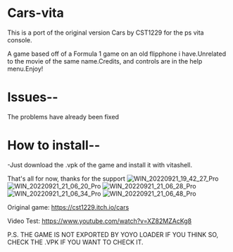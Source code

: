 # Cars-vita
This is a port of the original version Cars by CST1229 for the ps vita console.

A game based off of a Formula 1 game on an old flipphone i have.Unrelated to the movie of the same name.Credits, and controls are in the help menu.Enjoy!

# Issues--

The problems have already been fixed

# How to install--

-Just download the .vpk of the game and install it with vitashell.

That's all for now, thanks for the support
![WIN_20220921_19_42_27_Pro](https://user-images.githubusercontent.com/89418415/191642570-7824fabc-a980-40a3-80f9-342b6006ed51.jpg)
![WIN_20220921_21_06_20_Pro](https://user-images.githubusercontent.com/89418415/191642635-24ca4421-ddb0-4b3d-a7c4-c8fb39a375d3.jpg)
![WIN_20220921_21_06_28_Pro](https://user-images.githubusercontent.com/89418415/191642639-eb41b7e8-a95b-4093-928c-f06a48cfa160.jpg)
![WIN_20220921_21_06_34_Pro](https://user-images.githubusercontent.com/89418415/191642640-c90459a5-d7a1-4544-bec3-1827f850b90a.jpg)
![WIN_20220921_21_06_48_Pro](https://user-images.githubusercontent.com/89418415/191642642-ecb0008e-7d18-47a9-97ee-a3acfb2c15b2.jpg)


Original game: https://cst1229.itch.io/cars

Video Test: https://www.youtube.com/watch?v=XZ82MZAcKg8

P.S. THE GAME IS NOT EXPORTED BY YOYO LOADER IF YOU THINK SO, CHECK THE .VPK IF YOU WANT TO CHECK IT.
